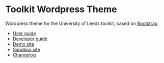 Toolkit Wordpress Theme
=======================

Wordpress theme for the University of Leeds toolkit, based on [Bootstrap](https://getbootstrap.com/).

 * [User guide](https://whs.leeds.ac.uk/user-guide)
 * [Developer guide](https://whs.leeds.ac.uk/developer-guide)
 * [Demo site](http://demo.toolkit.leeds.ac.uk/)
 * [Sandbox site](http://sandbox.toolkit.leeds.ac.uk/)
 * [Changelog](https://whs.leeds.ac.uk/developer-guide/changelog/)
